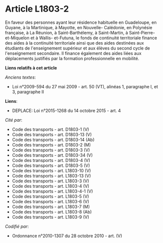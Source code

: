 # Article L1803-2

En faveur des personnes ayant leur résidence habituelle en Guadeloupe, en Guyane, à la Martinique, à Mayotte, en Nouvelle-
Calédonie, en Polynésie française, à La Réunion, à Saint-Barthélemy, à Saint-Martin, à Saint-Pierre-et-Miquelon et à Wallis-
et-Futuna, le fonds de continuité territoriale finance des aides à la continuité territoriale ainsi que des aides destinées
aux étudiants de l'enseignement supérieur et aux élèves du second cycle de l'enseignement secondaire. Il finance également
des aides liées aux déplacements justifiés par la formation professionnelle en mobilité.

**Liens relatifs à cet article**

_Anciens textes_:

  - Loi n°2009-594 du 27 mai 2009 - art. 50 (VT), alinéas 1, paragraphe I, et 3, paragraphe II

**Liens**:

  - DEPLACE: Loi n°2015-1268 du 14 octobre 2015 - art. 4

_Cité par_:

  - Code des transports - art. D1803-1 (V)
  - Code des transports - art. D1803-13 (V)
  - Code des transports - art. D1803-14 (Ab)
  - Code des transports - art. D1803-2 (M)
  - Code des transports - art. D1803-3 (V)
  - Code des transports - art. D1803-34 (V)
  - Code des transports - art. D1803-4 (V)
  - Code des transports - art. D1803-5 (V)
  - Code des transports - art. L1803-10 (V)
  - Code des transports - art. L1803-13 (V)
  - Code des transports - art. L1803-3 (V)
  - Code des transports - art. L1803-4 (V)
  - Code des transports - art. L1803-4-1 (V)
  - Code des transports - art. L1803-5 (V)
  - Code des transports - art. L1803-6 (V)
  - Code des transports - art. L1803-7 (M)
  - Code des transports - art. L1803-8 (Ab)
  - Code des transports - art. L1803-9 (V)

_Codifié par_:

  - Ordonnance n°2010-1307 du 28 octobre 2010 - art. (V)
